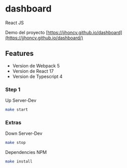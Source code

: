 # dashboard
React JS

Demo del proyecto [https://jjhoncv.github.io/dashboard](https://jjhoncv.github.io/dashboard/) 

## Features

- Version de Webpack 5
- Version de React 17
- Version de Typescript 4

### Step 1
Up Server-Dev
```sh
make start
```

### Extras
Down Server-Dev
```sh
make stop
```

Dependencies NPM
```sh
make install
```